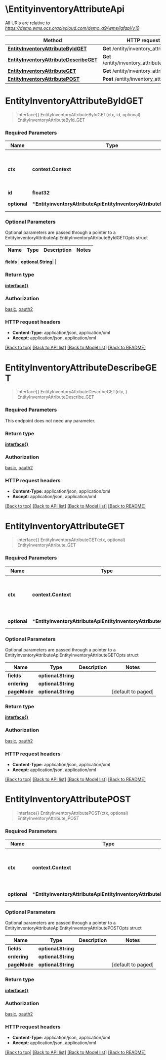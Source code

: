 # \EntityinventoryAttributeApi

All URIs are relative to *https://demo.wms.ocs.oraclecloud.com/demo_a9/wms/lgfapi/v10*

Method | HTTP request | Description
------------- | ------------- | -------------
[**EntityInventoryAttributeByIdGET**](EntityinventoryAttributeApi.md#EntityInventoryAttributeByIdGET) | **Get** /entity/inventory_attribute/{id} | EntityInventoryAttributeById_GET
[**EntityInventoryAttributeDescribeGET**](EntityinventoryAttributeApi.md#EntityInventoryAttributeDescribeGET) | **Get** /entity/inventory_attribute/describe | EntityInventoryAttributeDescribe_GET
[**EntityInventoryAttributeGET**](EntityinventoryAttributeApi.md#EntityInventoryAttributeGET) | **Get** /entity/inventory_attribute | EntityInventoryAttribute_GET
[**EntityInventoryAttributePOST**](EntityinventoryAttributeApi.md#EntityInventoryAttributePOST) | **Post** /entity/inventory_attribute | EntityInventoryAttribute_POST


# **EntityInventoryAttributeByIdGET**
> interface{} EntityInventoryAttributeByIdGET(ctx, id, optional)
EntityInventoryAttributeById_GET



### Required Parameters

Name | Type | Description  | Notes
------------- | ------------- | ------------- | -------------
 **ctx** | **context.Context** | context for authentication, logging, cancellation, deadlines, tracing, etc.
  **id** | **float32**|  | 
 **optional** | ***EntityinventoryAttributeApiEntityInventoryAttributeByIdGETOpts** | optional parameters | nil if no parameters

### Optional Parameters
Optional parameters are passed through a pointer to a EntityinventoryAttributeApiEntityInventoryAttributeByIdGETOpts struct

Name | Type | Description  | Notes
------------- | ------------- | ------------- | -------------

 **fields** | **optional.String**|  | 

### Return type

[**interface{}**](interface{}.md)

### Authorization

[basic](../README.md#basic), [oauth2](../README.md#oauth2)

### HTTP request headers

 - **Content-Type**: application/json, application/xml
 - **Accept**: application/json, application/xml

[[Back to top]](#) [[Back to API list]](../README.md#documentation-for-api-endpoints) [[Back to Model list]](../README.md#documentation-for-models) [[Back to README]](../README.md)

# **EntityInventoryAttributeDescribeGET**
> interface{} EntityInventoryAttributeDescribeGET(ctx, )
EntityInventoryAttributeDescribe_GET



### Required Parameters
This endpoint does not need any parameter.

### Return type

[**interface{}**](interface{}.md)

### Authorization

[basic](../README.md#basic), [oauth2](../README.md#oauth2)

### HTTP request headers

 - **Content-Type**: application/json, application/xml
 - **Accept**: application/json, application/xml

[[Back to top]](#) [[Back to API list]](../README.md#documentation-for-api-endpoints) [[Back to Model list]](../README.md#documentation-for-models) [[Back to README]](../README.md)

# **EntityInventoryAttributeGET**
> interface{} EntityInventoryAttributeGET(ctx, optional)
EntityInventoryAttribute_GET



### Required Parameters

Name | Type | Description  | Notes
------------- | ------------- | ------------- | -------------
 **ctx** | **context.Context** | context for authentication, logging, cancellation, deadlines, tracing, etc.
 **optional** | ***EntityinventoryAttributeApiEntityInventoryAttributeGETOpts** | optional parameters | nil if no parameters

### Optional Parameters
Optional parameters are passed through a pointer to a EntityinventoryAttributeApiEntityInventoryAttributeGETOpts struct

Name | Type | Description  | Notes
------------- | ------------- | ------------- | -------------
 **fields** | **optional.String**|  | 
 **ordering** | **optional.String**|  | 
 **pageMode** | **optional.String**|  | [default to paged]

### Return type

[**interface{}**](interface{}.md)

### Authorization

[basic](../README.md#basic), [oauth2](../README.md#oauth2)

### HTTP request headers

 - **Content-Type**: application/json, application/xml
 - **Accept**: application/json, application/xml

[[Back to top]](#) [[Back to API list]](../README.md#documentation-for-api-endpoints) [[Back to Model list]](../README.md#documentation-for-models) [[Back to README]](../README.md)

# **EntityInventoryAttributePOST**
> interface{} EntityInventoryAttributePOST(ctx, optional)
EntityInventoryAttribute_POST



### Required Parameters

Name | Type | Description  | Notes
------------- | ------------- | ------------- | -------------
 **ctx** | **context.Context** | context for authentication, logging, cancellation, deadlines, tracing, etc.
 **optional** | ***EntityinventoryAttributeApiEntityInventoryAttributePOSTOpts** | optional parameters | nil if no parameters

### Optional Parameters
Optional parameters are passed through a pointer to a EntityinventoryAttributeApiEntityInventoryAttributePOSTOpts struct

Name | Type | Description  | Notes
------------- | ------------- | ------------- | -------------
 **fields** | **optional.String**|  | 
 **ordering** | **optional.String**|  | 
 **pageMode** | **optional.String**|  | [default to paged]

### Return type

[**interface{}**](interface{}.md)

### Authorization

[basic](../README.md#basic), [oauth2](../README.md#oauth2)

### HTTP request headers

 - **Content-Type**: application/json, application/xml
 - **Accept**: application/json, application/xml

[[Back to top]](#) [[Back to API list]](../README.md#documentation-for-api-endpoints) [[Back to Model list]](../README.md#documentation-for-models) [[Back to README]](../README.md)

